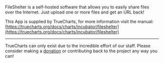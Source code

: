 FileShelter is a self-hosted software that allows you to easily share files over the Internet. Just upload one or more files and get an URL back!

This App is supplied by TrueCharts, for more information visit the manual: [https://truecharts.org/docs/charts/incubator/fileshelter](https://truecharts.org/docs/charts/incubator/fileshelter)

---

TrueCharts can only exist due to the incredible effort of our staff.
Please consider making a [donation](https://truecharts.org/docs/about/sponsor) or contributing back to the project any way you can!
